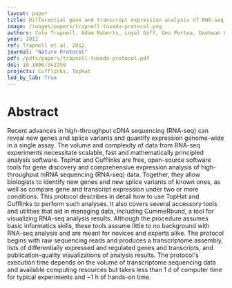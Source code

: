 ```yaml
---
layout: paper
title: Differential gene and transcript expression analysis of RNA-seq experiments with TopHat and Cufflinks
image: /images/papers/trapnell-tuxedo-protocol.png
authors: Cole Trapnell,	Adam Roberts, Loyal Goff, Geo Pertea, Daehwan Kim, David R. Kelley, Harold Pimentel, Steven L. Salzberg, John L. Rinn, Lior Pachter.
year: 2012
ref: Trapnell et al. 2012.
journal: "Nature Protocol"
pdf: /pdfs/papers/trapnell-tuxedo-protocol.pdf
doi: 10.1086/342350
projects: Cufflinks, TopHat
led_by_lab: True
---
```


# Abstract

Recent advances in high-throughput cDNA sequencing (RNA-seq) can reveal new genes and splice variants and quantify expression genome-wide in a single assay. The volume and complexity of data from RNA-seq experiments necessitate scalable, fast and mathematically principled analysis software. TopHat and Cufflinks are free, open-source software tools for gene discovery and comprehensive expression analysis of high-throughput mRNA sequencing (RNA-seq) data. Together, they allow biologists to identify new genes and new splice variants of known ones, as well as compare gene and transcript expression under two or more conditions. This protocol describes in detail how to use TopHat and Cufflinks to perform such analyses. It also covers several accessory tools and utilities that aid in managing data, including CummeRbund, a tool for visualizing RNA-seq analysis results. Although the procedure assumes basic informatics skills, these tools assume little to no background with RNA-seq analysis and are meant for novices and experts alike. The protocol begins with raw sequencing reads and produces a transcriptome assembly, lists of differentially expressed and regulated genes and transcripts, and publication-quality visualizations of analysis results. The protocol's execution time depends on the volume of transcriptome sequencing data and available computing resources but takes less than 1 d of computer time for typical experiments and ~1 h of hands-on time.